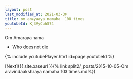 ```yaml
---
layout: post
last_modified_at: 2021-03-30
title: om anayaaya namaha  108 times
youtubeId: Kj3VyCuhS74
---
```

 
 
Om Amaraya nama 
 
 -  Who does not die 
 
  
 
  
 
 
 
 
 
 


{% include youtubePlayer.html id=page.youtubeId %}
 
[Next]({{ site.baseurl }}{% link  split2/_posts/2015-10-05-Om aravindaakshaaya namaha 108 times.md%})
 

